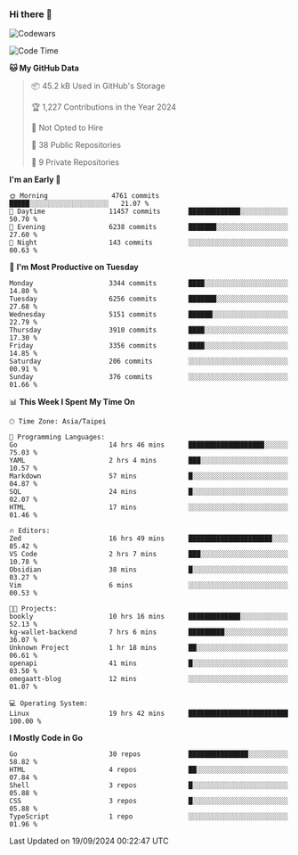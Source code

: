 ### Hi there 👋

![Codewars](https://www.codewars.com/users/omegaatt36/badges/small)

<!--START_SECTION:waka-->
![Code Time](http://img.shields.io/badge/Code%20Time-2%2C775%20hrs%2057%20mins-blue)

**🐱 My GitHub Data** 

> 📦 45.2 kB Used in GitHub's Storage 
 > 
> 🏆 1,227 Contributions in the Year 2024
 > 
> 🚫 Not Opted to Hire
 > 
> 📜 38 Public Repositories 
 > 
> 🔑 9 Private Repositories 
 > 
**I'm an Early 🐤** 

```text
🌞 Morning                4761 commits        █████░░░░░░░░░░░░░░░░░░░░   21.07 % 
🌆 Daytime                11457 commits       █████████████░░░░░░░░░░░░   50.70 % 
🌃 Evening                6238 commits        ███████░░░░░░░░░░░░░░░░░░   27.60 % 
🌙 Night                  143 commits         ░░░░░░░░░░░░░░░░░░░░░░░░░   00.63 % 
```
📅 **I'm Most Productive on Tuesday** 

```text
Monday                   3344 commits        ████░░░░░░░░░░░░░░░░░░░░░   14.80 % 
Tuesday                  6256 commits        ███████░░░░░░░░░░░░░░░░░░   27.68 % 
Wednesday                5151 commits        ██████░░░░░░░░░░░░░░░░░░░   22.79 % 
Thursday                 3910 commits        ████░░░░░░░░░░░░░░░░░░░░░   17.30 % 
Friday                   3356 commits        ████░░░░░░░░░░░░░░░░░░░░░   14.85 % 
Saturday                 206 commits         ░░░░░░░░░░░░░░░░░░░░░░░░░   00.91 % 
Sunday                   376 commits         ░░░░░░░░░░░░░░░░░░░░░░░░░   01.66 % 
```


📊 **This Week I Spent My Time On** 

```text
🕑︎ Time Zone: Asia/Taipei

💬 Programming Languages: 
Go                       14 hrs 46 mins      ███████████████████░░░░░░   75.03 % 
YAML                     2 hrs 4 mins        ███░░░░░░░░░░░░░░░░░░░░░░   10.57 % 
Markdown                 57 mins             █░░░░░░░░░░░░░░░░░░░░░░░░   04.87 % 
SQL                      24 mins             █░░░░░░░░░░░░░░░░░░░░░░░░   02.07 % 
HTML                     17 mins             ░░░░░░░░░░░░░░░░░░░░░░░░░   01.46 % 

🔥 Editors: 
Zed                      16 hrs 49 mins      █████████████████████░░░░   85.42 % 
VS Code                  2 hrs 7 mins        ███░░░░░░░░░░░░░░░░░░░░░░   10.78 % 
Obsidian                 38 mins             █░░░░░░░░░░░░░░░░░░░░░░░░   03.27 % 
Vim                      6 mins              ░░░░░░░░░░░░░░░░░░░░░░░░░   00.53 % 

🐱‍💻 Projects: 
bookly                   10 hrs 16 mins      █████████████░░░░░░░░░░░░   52.13 % 
kg-wallet-backend        7 hrs 6 mins        █████████░░░░░░░░░░░░░░░░   36.07 % 
Unknown Project          1 hr 18 mins        ██░░░░░░░░░░░░░░░░░░░░░░░   06.61 % 
openapi                  41 mins             █░░░░░░░░░░░░░░░░░░░░░░░░   03.50 % 
omegaatt-blog            12 mins             ░░░░░░░░░░░░░░░░░░░░░░░░░   01.07 % 

💻 Operating System: 
Linux                    19 hrs 42 mins      █████████████████████████   100.00 % 
```

**I Mostly Code in Go** 

```text
Go                       30 repos            ███████████████░░░░░░░░░░   58.82 % 
HTML                     4 repos             ██░░░░░░░░░░░░░░░░░░░░░░░   07.84 % 
Shell                    3 repos             █░░░░░░░░░░░░░░░░░░░░░░░░   05.88 % 
CSS                      3 repos             █░░░░░░░░░░░░░░░░░░░░░░░░   05.88 % 
TypeScript               1 repo              ░░░░░░░░░░░░░░░░░░░░░░░░░   01.96 % 
```




 Last Updated on 19/09/2024 00:22:47 UTC
<!--END_SECTION:waka-->

<!--
**omegaatt36/omegaatt36** is a ✨ _special_ ✨ repository because its `README.md` (this file) appears on your GitHub profile.

Here are some ideas to get you started:

- 🔭 I’m currently working on ...
- 🌱 I’m currently learning ...
- 👯 I’m looking to collaborate on ...
- 🤔 I’m looking for help with ...
- 💬 Ask me about ...
- 📫 How to reach me: ...
- 😄 Pronouns: ...
- ⚡ Fun fact: ...
-->
